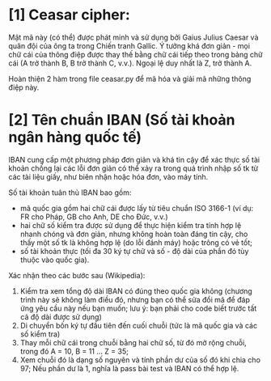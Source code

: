 # [1] Ceasar cipher:

Mật mã này (có thể) được phát minh và sử dụng bởi Gaius Julius Caesar và quân đội của ông ta trong Chiến tranh Gallic. Ý tưởng khá đơn giản - mọi chữ cái của thông điệp được thay thế bằng chữ cái tiếp theo trong bảng chữ cái (A trở thành B, B trở thành C, v.v.). Ngoại lệ duy nhất là Z, trở thành A.

Hoàn thiện 2 hàm trong file ceasar.py để mã hóa và giải mã những thông điệp này.

# [2] Tên chuẩn IBAN (Số tài khoản ngân hàng quốc tế) 

IBAN cung cấp một phương pháp đơn giản và khá tin cậy để xác thực số tài khoản chống lại các lỗi đơn giản có thể xảy ra trong quá trình nhập số tk từ các tài liệu giấy, như biên nhận hoặc hóa đơn, vào máy tính.

Số tài khoản tuân thủ IBAN bao gồm:
* mã quốc gia gồm hai chữ cái được lấy từ tiêu chuẩn ISO 3166-1 (ví dụ: FR cho Pháp, GB cho Anh, DE cho Đức, v.v.)
* hai chữ số kiểm tra được sử dụng để thực hiện kiểm tra tính hợp lệ nhanh chóng và đơn giản, nhưng không hoàn toàn đáng tin cậy, cho thấy một số tk là không hợp lệ (do lỗi đánh máy) hoặc trông có vẻ tốt;
* số tài khoản thực (tối đa 30 ký tự chữ và số - độ dài của phần đó tùy thuộc vào quốc gia).

Xác nhận theo các bước sau (Wikipedia):

1. Kiểm tra xem tổng độ dài IBAN có đúng theo quốc gia không (chương trình này sẽ không làm điều đó, nhưng bạn có thể sửa đổi mã để đáp ứng yêu cầu này nếu bạn muốn; lưu ý: bạn phải cho code biết trước tất cả độ dài được sử dụng)
2. Di chuyển bốn ký tự đầu tiên đến cuối chuỗi (tức là mã quốc gia và các số kiểm tra)
3. Thay mỗi chữ cái trong chuỗi bằng hai chữ số, từ đó mở rộng chuỗi, trong đó A = 10, B = 11 ... Z = 35;
4. Xem chuỗi đó là dạng số nguyên và tính phần dư của số đó khi chia cho 97; Nếu phần dư là 1, nghĩa là pass bài test và IBAN có thể hợp lệ.